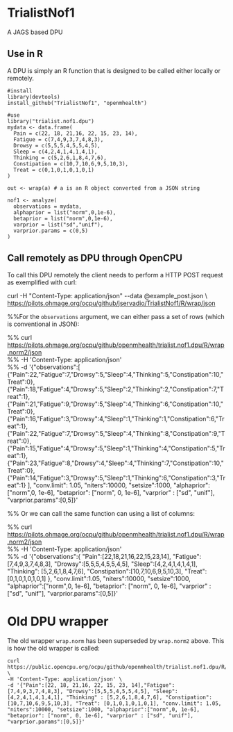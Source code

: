TrialistNof1
============

A JAGS based DPU

## Use in R

A DPU is simply an R function that is designed to be called either locally or remotely.

    #install
    library(devtools)
    install_github("TrialistNof1", "openmhealth")

    #use
    library("trialist.nof1.dpu")
    mydata <- data.frame(
      Pain = c(22, 18, 21,16, 22, 15, 23, 14), 
      Fatigue = c(7,4,9,3,7,4,8,3), 
      Drowsy = c(5,5,5,4,5,5,4,5), 
      Sleep = c(4,2,4,1,4,1,4,1), 
      Thinking = c(5,2,6,1,8,4,7,6), 
      Constipation = c(10,7,10,6,9,5,10,3),
      Treat = c(0,1,0,1,0,1,0,1)
    )

    out <- wrap(a) # a is an R object converted from a JSON string

    nof1 <- analyze(
      observations = mydata,
      alphaprior = list("norm",0,1e-6),
      betaprior = list("norm",0,1e-6),
      varprior = list("sd","unif"),
      varprior.params = c(0,5)
    )
       
## Call remotely as DPU through OpenCPU

To call this DPU remotely the client needs to perform a HTTP POST request as exemplified with curl:

curl -H "Content-Type: application/json" --data @example_post.json \ https://pilots.ohmage.org/ocpu/github/jservadio/TrialistNof1/R/wrap/json



%%For the `observations` argument, we can either pass a set of rows (which is conventional in JSON):

%%    curl https://pilots.ohmage.org/ocpu/github/openmhealth/trialist.nof1.dpu/R/wrap.norm2/json \
%%    -H 'Content-Type: application/json' \
%%    -d '{"observations":[
      {"Pain":22,"Fatigue":7,"Drowsy":5,"Sleep":4,"Thinking":5,"Constipation":10,"Treat":0},
      {"Pain":18,"Fatigue":4,"Drowsy":5,"Sleep":2,"Thinking":2,"Constipation":7,"Treat":1},
      {"Pain":21,"Fatigue":9,"Drowsy":5,"Sleep":4,"Thinking":6,"Constipation":10,"Treat":0},
      {"Pain":16,"Fatigue":3,"Drowsy":4,"Sleep":1,"Thinking":1,"Constipation":6,"Treat":1},
      {"Pain":22,"Fatigue":7,"Drowsy":5,"Sleep":4,"Thinking":8,"Constipation":9,"Treat":0},
      {"Pain":15,"Fatigue":4,"Drowsy":5,"Sleep":1,"Thinking":4,"Constipation":5,"Treat":1},
      {"Pain":23,"Fatigue":8,"Drowsy":4,"Sleep":4,"Thinking":7,"Constipation":10,"Treat":0},
      {"Pain":14,"Fatigue":3,"Drowsy":5,"Sleep":1,"Thinking":6,"Constipation":3,"Treat":1}
    ], "conv.limit": 1.05, "niters":10000, "setsize":1000, "alphaprior":["norm",0, 1e-6], 
    "betaprior": ["norm", 0, 1e-6], "varprior" : ["sd", "unif"], "varprior.params":[0,5]}'
    
%% Or we can call the same function can using a list of columns:

%%    curl https://pilots.ohmage.org/ocpu/github/openmhealth/trialist.nof1.dpu/R/wrap.norm2/json \
%%    -H 'Content-Type: application/json' \
%%    -d '{"observations":{
      "Pain":[22,18,21,16,22,15,23,14], 
      "Fatigue":[7,4,9,3,7,4,8,3], 
      "Drowsy":[5,5,5,4,5,5,4,5], 
      "Sleep":[4,2,4,1,4,1,4,1], 
      "Thinking": [5,2,6,1,8,4,7,6], 
      "Constipation":[10,7,10,6,9,5,10,3], 
      "Treat":[0,1,0,1,0,1,0,1] 
    }, "conv.limit":1.05, "niters":10000, "setsize":1000, "alphaprior":["norm",0, 1e-6], 
    "betaprior": ["norm", 0, 1e-6], "varprior" : ["sd", "unif"], "varprior.params":[0,5]}'

# Old DPU wrapper

The old wrapper `wrap.norm` has been superseded by `wrap.norm2` above. This is how the old wrapper is called:

    curl https://public.opencpu.org/ocpu/github/openmhealth/trialist.nof1.dpu/R/wrap.norm/json \
    -H 'Content-Type: application/json' \
    -d '{"Pain":[22, 18, 21,16, 22, 15, 23, 14],"Fatigue":[7,4,9,3,7,4,8,3], "Drowsy":[5,5,5,4,5,5,4,5], "Sleep":[4,2,4,1,4,1,4,1], "Thinking" : [5,2,6,1,8,4,7,6], "Constipation":[10,7,10,6,9,5,10,3], "Treat": [0,1,0,1,0,1,0,1], "conv.limit": 1.05, "niters":10000, "setsize":1000, "alphaprior":["norm",0, 1e-6], "betaprior": ["norm", 0, 1e-6], "varprior" : ["sd", "unif"], "varprior.params":[0,5]}'

